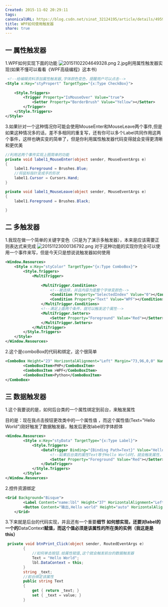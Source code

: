 ```yaml
---
Created: 2015-11-02 20:29:11
tags: 
canonicalURL: https://blog.csdn.net/sinat_32124195/article/details/49591553
title: WPF如何使用触发器
share: true
---
```


## 一 属性触发器
1.WPF如何实现下面的功能
![20151102204649328.png](20151102204649328.png)
2.jpg利用属性触发器实现(如果不懂可以看看《WPF高级编程》这本书)
```xml
 <!--给编辑资料添加属性触发器,字体颜色变色，提醒用户可以点击-->
<Style x:Key="styPropert" TargetType="{x:Type CheckBox}">
	
	<Style.Triggers>
		<Trigger Property="IsMouseOver" Value="true">
			<Setter Property="BorderBrush" Value="Yellow"></Setter>
		</Trigger>
	</Style.Triggers>
</Style>
```
3.如果针对一个这种情况你可能会使用MouseEnter和MouseLeave两个事件,但是如果这种情况多的话，差不多相同的重复写，还有你可以多个Label共同作用这两个事件，这样也确实变的简单了，但是你利用属性触发器代码变得就会变得更清晰和更优美
```C#
//利用这两个事件实现上图简单的功能
private void label1_MouseEnter(object sender, MouseEventArgs e)
{
	label1.Foreground = Brushes.Blue;
	//将鼠标指针变成手的形状
	label1.Cursor = Cursors.Hand;
}

private void label1_MouseLeave(object sender, MouseEventArgs e)
{
	label1.Foreground = Brushes.Black;

}
```
## 二 多触发器 
1.我现在做一个简单的关键字变色（只是为了演示多触发器），本来是应该需要正则表达式来完成
![20151123000136792.png](20151123000136792.png)
对于这种功能的实现你完全可以使用一个事件来写，但是今天只是想说说触发器如何使用
```xml
<Window.Resources>
	<Style x:Key="styColor" TargetType="{x:Type ComboBox}">
		<Style.Triggers>
			<MultiTrigger>
			   
				<MultiTrigger.Conditions>
					<!--被选择，并且内容为是整个字体变颜色-->
					<Condition Property="SelectedIndex" Value="0"></Condition>
					<Condition Property="Text" Value="WPF"></Condition>
				</MultiTrigger.Conditions>
				<!--满足上面两个条件，就可以触发这个属性-->
				<MultiTrigger.Setters>
					<Setter Property="Foreground" Value="Red"></Setter>
				</MultiTrigger.Setters>
			</MultiTrigger>
		</Style.Triggers>
	</Style>
</Window.Resources>
```
2.这个是comboBox的代码和绑定，这个很简单
```xml
<ComboBox Height="23" HorizontalAlignment="Left" Margin="73,96,0,0" Name="comboBox1" VerticalAlignment="Top" Width="120" Style="{StaticResource styColor}" SelectedIndex="0">
		<ComboBoxItem>PHP</ComboBoxItem>
		<ComboBoxItem >WPF</ComboBoxItem>
		<ComboBoxItem>Python</ComboBoxItem>
</ComboBox>
```

## 三 数据触发器
1.这个我要说的是，如何后台类的一个属性绑定到前台，来触发属性

目的是：现在我点击按钮更改类中的一个属性值 ，而这个属性值(Text="Hello World")刚好触发了数据触发器，触发后更改label的字体颜体
```xml
<Window.Resources>
        <Style x:Key="styData" TargetType="{x:Type Label}">
            <Style.Triggers>
                <DataTrigger Binding="{Binding Path=Text}" Value="Hello World">
                    <!--如果后台类的属性Text等于Hello World时，就会触发属性，将字体颜色改变红色-->
                    <Setter Property="Foreground" Value="Red"></Setter>
                </DataTrigger>
            </Style.Triggers>
        </Style>
</Window.Resources>
```
2.控件资源绑定
```xml
<Grid Background="Bisque">
        <Label Content="name:lbl" Height="37" HorizontalAlignment="Left" Margin="224,110,0,0" Name="lbl" VerticalAlignment="Top" Width="auto" Style="{StaticResource styData}" />
        <Button Content="输出,Hello world" Height="auto" HorizontalAlignment="Left" Margin="224,204,0,0" Name="btnPrint" VerticalAlignment="Top" Width="auto" Click="btnPrint_Click" />
    </Grid>
```
3.下来就是后台的代码实现，并且还有一个重要**细节**
**如何想实现，还要对label的一个的**DataContext**赋值，而这个值必须是该属性的所在类的实例（我这是是this）**
```c#
 private void btnPrint_Click(object sender, RoutedEventArgs e)
        {
            //如何单击按钮.给属性赋值,这个就会触发前台的数据触发器
            Text = "Hello World";
            lbl.DataContext = this;
        }
        string _text;
        //前台绑定该属性
        public string Text
        {
            get { return _text; }
            set { _text = value; }
        }
```